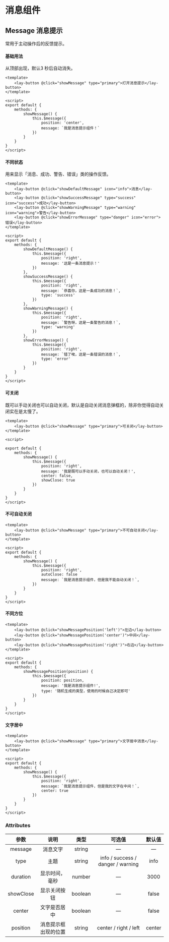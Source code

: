 # 消息组件
## Message 消息提示

 常用于主动操作后的反馈提示。 

#### 基础用法

 从顶部出现，默认3 秒后自动消失。 

<message-based></message-based>

```vue
<template>
	<lay-button @click="showMessage" type="primary">打开消息提示</lay-button>
</template>

<script>
export default {
	methods: {
		showMessage() {
			this.$message({
				position: 'center',
				message: `我是消息提示组件！`
			})
		}
	}
}
</script>
```



#### 不同状态

 用来显示「消息、成功、警告、错误」类的操作反馈。 

<message-status></message-status>

```vue
<template>
	<lay-button @click="showDefaultMessage" icon="info">消息</lay-button>
	<lay-button @click="showSuccessMessage" type="success" icon="success">成功</lay-button>
	<lay-button @click="showWarningMessage" type="warning" icon="warning">警告</lay-button>
	<lay-button @click="showErrorMessage" type="danger" icon="error">错误</lay-button>
</template>

<script>
export default {
	methods: {
		showDefaultMessage() {
			this.$message({
				position: 'right',
				message: '这是一条消息提示！'
			})
		},
		showSuccessMessage() {
			this.$message({
				position: 'right',
				message: `恭喜你，这是一条成功的消息！`,
				type: 'success'
			})
		},
		showWarningMessage() {
			this.$message({
				position: 'right',
				message: `警告呀，这是一条警告的消息！`,
				type: 'warning'
			})
		},
		showErrorMessage() {
			this.$message({
				position: 'right',
				message: `错了唉，这是一条错误的消息！`,
				type: 'error'
			})
		}
	}
}
</script>
```

#### 可关闭

既可以手动关闭也可以自动关闭，默认是自动关闭消息弹框的，除非你觉得自动关闭实在是太慢了。

<message-close></message-close>

```vue
<template>
	<lay-button @click="showMessage" type="primary">可关闭</lay-button>
</template>

<script>

export default {
	methods: {
		showMessage() {
			this.$message({
				position: 'right',
				message: '我是既可以手动关闭，也可以自动关闭！',
				center: false,
				showClose: true
			})
		}
	}
}
</script>
```



#### 不可自动关闭

<message-one></message-one>

```vue
<template>
	<lay-button @click="showMessage" type="primary">不可自动关闭</lay-button>
</template>

<script>
export default {
	methods: {
		showMessage() {
			this.$message({
				position: 'right',
                autoClose: false
				message: `我是消息提示组件，但是我不能自动关闭！`,
			})
		}
	}
}
</script>
```



#### 不同方位

<message4></message4>

```vue
<template>
	<lay-button @click="showMessagePosition('left')">左边</lay-button>
	<lay-button @click="showMessagePosition('center')">中间</lay-button>
	<lay-button @click="showMessagePosition('right')">右边</lay-button>
</template>

<script>
export default {
	methods: {
		showMessagePosition(position) {
			this.$message({
				position: position,
				message: '我是消息提示组件!',
				type: '随机生成的类型，使用的时候自己决定即可'
			})
		}
	}
}
</script>
```



#### 文字居中

<message-center></message-center>

```vue
<template>
	<lay-button @click="showMessage" type="primary">文字居中消息</lay-button>
</template>

<script>
export default {
	methods: {
		showMessage() {
			this.$message({
				position: 'right',
				message: `我是消息提示组件，但是我的文字在中间！`,
				center: true
			})
		}
	}
}
</script>
```



### Attributes

|   参数    |         说明         |  类型   |              可选值               | 默认值 |
| :-------: | :------------------: | :-----: | :-------------------------------: | :----: |
|  message  |       消息文字       | string  |                 —                 |   —    |
|   type    |         主题         | string  | info / success / danger / warning |  info  |
| duration  |    显示时间，毫秒    | number  |                 —                 |  3000  |
| showClose |     显示关闭按钮     | boolean |                 —                 | false  |
|  center   |     文字是否居中     | boolean |                 —                 | false  |
| position  | 消息提示框出现的位置 | string  |       center / right / left       | center |